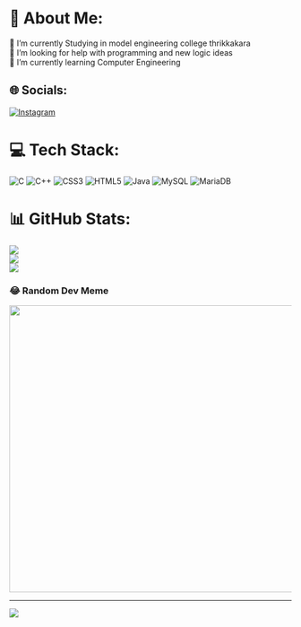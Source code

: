
# 💫 About Me:
🔭 I’m currently Studying in model engineering college thrikkakara<br>🤝 I’m looking for help with programming and new logic ideas<br>🌱 I’m currently learning Computer Engineering<br>


## 🌐 Socials:
[![Instagram](https://img.shields.io/badge/Instagram-%23E4405F.svg?logo=Instagram&logoColor=white)](https://instagram.com/J.r_abijith) 

# 💻 Tech Stack:
![C](https://img.shields.io/badge/c-%2300599C.svg?style=for-the-badge&logo=c&logoColor=white) ![C++](https://img.shields.io/badge/c++-%2300599C.svg?style=for-the-badge&logo=c%2B%2B&logoColor=white) ![CSS3](https://img.shields.io/badge/css3-%231572B6.svg?style=for-the-badge&logo=css3&logoColor=white) ![HTML5](https://img.shields.io/badge/html5-%23E34F26.svg?style=for-the-badge&logo=html5&logoColor=white) ![Java](https://img.shields.io/badge/java-%23ED8B00.svg?style=for-the-badge&logo=java&logoColor=white) ![MySQL](https://img.shields.io/badge/mysql-%2300f.svg?style=for-the-badge&logo=mysql&logoColor=white) ![MariaDB](https://img.shields.io/badge/MariaDB-003545?style=for-the-badge&logo=mariadb&logoColor=white)
# 📊 GitHub Stats:
![](https://github-readme-stats.vercel.app/api?username=Abijith-abs&theme=dark&hide_border=false&include_all_commits=false&count_private=false)<br/>
![](https://github-readme-streak-stats.herokuapp.com/?user=Abijith-abs&theme=dark&hide_border=false)<br/>
![](https://github-readme-stats.vercel.app/api/top-langs/?username=Abijith-abs&theme=dark&hide_border=false&include_all_commits=false&count_private=false&layout=compact)

### 😂 Random Dev Meme
<img src="https://random-memer.herokuapp.com/" width="512px"/>

---
[![](https://visitcount.itsvg.in/api?id=Abijith-abs&icon=0&color=0)](https://visitcount.itsvg.in)

<!-- Proudly created with GPRM ( https://gprm.itsvg.in ) -->
